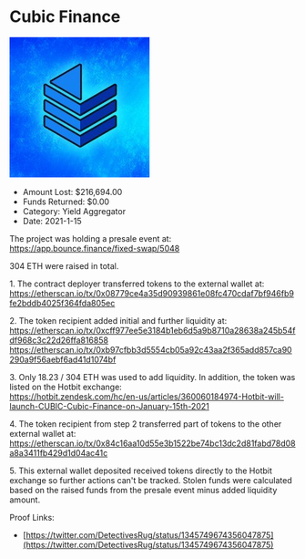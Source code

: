 # Cubic Finance
![Cubic Finance](/rektimages/Cubic-Finance.png)
- Amount Lost: $216,694.00
- Funds Returned: $0.00
- Category: Yield Aggregator
- Date: 2021-1-15

The project was holding a presale event at:  
https://app.bounce.finance/fixed-swap/5048  
  
304 ETH were raised in total.  
  
1\. The contract deployer transferred tokens to the external wallet at:  
https://etherscan.io/tx/0x08779ce4a35d90939861e08fc470cdaf7bf946fb9fe2bddb4025f364fda805ec  
  
2\. The token recipient added initial and further liquidity at:  
https://etherscan.io/tx/0xcff977ee5e3184b1eb6d5a9b8710a28638a245b54fdf968c3c22d26ffa816858  
https://etherscan.io/tx/0xb97cfbb3d5554cb05a92c43aa2f365add857ca90290a9f56aebf6ad41d1074bf  
  
3\. Only 18.23 / 304 ETH was used to add liquidity. In addition, the token was listed on the Hotbit exchange:  
https://hotbit.zendesk.com/hc/en-us/articles/360060184974-Hotbit-will-launch-CUBIC-Cubic-Finance-on-January-15th-2021  
  
4\. The token recipient from step 2 transferred part of tokens to the other external wallet at:  
https://etherscan.io/tx/0x84c16aa10d55e3b1522be74bc13dc2d81fabd78d08a8a3411fb429d1d04ac41c  
  
5\. This external wallet deposited received tokens directly to the Hotbit exchange so further actions can't be tracked. Stolen funds were calculated based on the raised funds from the presale event minus added liquidity amount.


Proof Links:
- [https://twitter.com/DetectivesRug/status/1345749674356047875](https://twitter.com/DetectivesRug/status/1345749674356047875)


